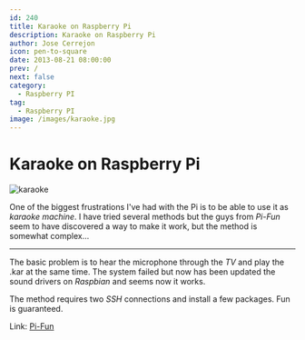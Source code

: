```yaml
---
id: 240
title: Karaoke on Raspberry Pi
description: Karaoke on Raspberry Pi
author: Jose Cerrejon
icon: pen-to-square
date: 2013-08-21 08:00:00
prev: /
next: false
category:
  - Raspberry PI
tag:
  - Raspberry PI
image: /images/karaoke.jpg
---
```


# Karaoke on Raspberry Pi

![karaoke](/images/karaoke.jpg)

One of the biggest frustrations I've had with the Pi is to be able to use it as *karaoke machine*. I have tried several methods but the guys from *Pi-Fun* seem to have discovered a way to make it work, but the method is somewhat complex...

- - -
The basic problem is to hear the microphone through the *TV* and play the .kar at the same time. The system failed but now has been updated the sound drivers on *Raspbian* and seems now it works.

The method requires two *SSH* connections and install a few packages. Fun is guaranteed.

Link: [Pi-Fun](http://www.pi-fun.com/index.php/blog/dextrusblogs/karaoke-revisited/)